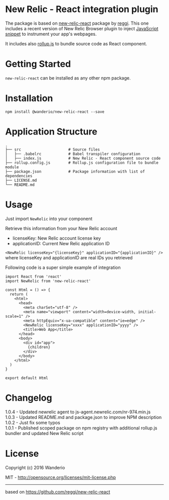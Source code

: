 # New Relic - React integration plugin

The package is based on [new-relic-react](https://github.com/reggi/new-relic-react) package by [reggi](https://github.com/reggi/).
This one includes a recent version of New Relic Browser plugin to inject [JavaScript snippet](https://docs.newrelic.com/docs/browser/new-relic-browser/page-load-timing/instrumentation-page-load-timing) to instrument your app's webpages.

It includes also [rollup.js](http://rollupjs.org/) to bundle source code as React component.

# Getting Started

`new-relic-react` can be installed as any other npm package.

# Installation

`npm install @wanderio/new-relic-react --save`

# Application Structure
```
.
├── src                     # Source files
│   ├── .babelrc            # Babel transpiler configuration
│   ├── index.js            # New Relic - React component source code
├── rollup.config.js        # Rollup.js configuration file to bundle module
├── package.json            # Package information with list of dependencies
├── LICENSE.md
└── README.md
```

# Usage

Just import `NewRelic` into your component

Retrieve this information from your New Relic account
- licenseKey: New Relic account license key
- applicationID: Current New Relic application ID

```<NewRelic licenseKey="{licenseKey}" applicationID="{applicationID}" />```  
where licenseKey and applicationID are real IDs you retrieved

Following code is a super simple example of integration
```
import React from 'react'
import NewRelic from 'new-relic-react'

const Html = () => {
  return (
    <html>
      <head>
        <meta charSet="utf-8" />
        <meta name="viewport" content="width=device-width, initial-scale=1" />
        <meta httpEquiv="x-ua-compatible" content="ie=edge" />
        <NewRelic licenseKey="xxxx" applicationID="yyyy" />
        <title>Web App</title>
      </head>
      <body>
        <div id="app">
          {children}
        </div>
      </body>
    </html>
  )
}

export default Html
```

# Changelog

1.0.4 - Updated newrelic agent to js-agent.newrelic.com/nr-974.min.js  
1.0.3 - Updated README.md and package.json to improve NPM description  
1.0.2 - Just fix some typos  
1.0.1 - Published scoped package on npm registry with additional rollup.js bundler and updated New Relic script

# License

Copyright (c) 2016 Wanderio

MIT - http://opensource.org/licenses/mit-license.php

-----

based on https://github.com/reggi/new-relic-react
